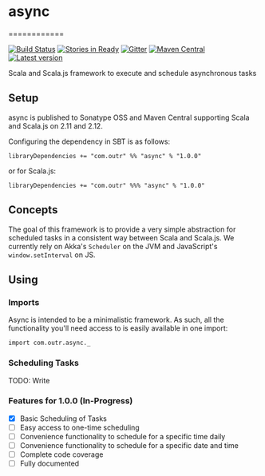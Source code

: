 # async
============

[![Build Status](https://travis-ci.org/outr/async.svg?branch=master)](https://travis-ci.org/outr/async)
[![Stories in Ready](https://badge.waffle.io/outr/async.png?label=ready&title=Ready)](https://waffle.io/outr/async)
[![Gitter](https://badges.gitter.im/Join%20Chat.svg)](https://gitter.im/outr/async)
[![Maven Central](https://img.shields.io/maven-central/v/com.outr/async_2.12.svg)](https://maven-badges.herokuapp.com/maven-central/com.outr/async_2.12)
[![Latest version](https://index.scala-lang.org/com.outr/async/async/latest.svg)](https://index.scala-lang.org/com.outr/async/asyncZZ)

Scala and Scala.js framework to execute and schedule asynchronous tasks

## Setup

async is published to Sonatype OSS and Maven Central supporting Scala and Scala.js on 2.11 and 2.12.

Configuring the dependency in SBT is as follows:

```
libraryDependencies += "com.outr" %% "async" % "1.0.0"
```

or for Scala.js:

```
libraryDependencies += "com.outr" %%% "async" % "1.0.0"
```

## Concepts

The goal of this framework is to provide a very simple abstraction for scheduled tasks in a consistent way between Scala
and Scala.js. We currently rely on Akka's `Scheduler` on the JVM and JavaScript's `window.setInterval` on JS.

## Using

### Imports

Async is intended to be a minimalistic framework. As such, all the functionality you'll need access to is easily
available in one import:

```
import com.outr.async._
```

### Scheduling Tasks

TODO: Write

### Features for 1.0.0 (In-Progress)

* [X] Basic Scheduling of Tasks
* [ ] Easy access to one-time scheduling
* [ ] Convenience functionality to schedule for a specific time daily
* [ ] Convenience functionality to schedule for a specific date and time
* [ ] Complete code coverage
* [ ] Fully documented